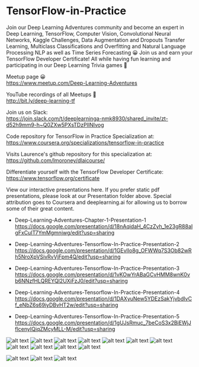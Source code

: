 # TensorFlow-in-Practice

Join our Deep Learning Adventures community and become an expert in Deep Learning, TensorFlow, Computer Vision, Convolutional Neural Networks, Kaggle Challenges, Data Augmentation and Dropouts Transfer Learning, Multiclass Classifications and Overfitting and Natural Language Processing NLP as well as Time Series Forecasting 😀 Join us and earn your TensorFlow Developer Certificate! All while having fun learning and participating in our Deep Learning Trivia games 🎉  

Meetup page 😀    
https://www.meetup.com/Deep-Learning-Adventures

YouTube recordings of all Meetups 🎉    
http://bit.ly/deep-learning-tf  

Join us on Slack:  
https://join.slack.com/t/deeplearninga-nmk8930/shared_invite/zt-d52h9mm9-h~Q0ZXw5PXsTDzPIlNIvog

Code repository for TensorFlow in Practice Specialization at:  
https://www.coursera.org/specializations/tensorflow-in-practice

Visits Laurence's github repository for this specialization at:  
https://github.com/lmoroney/dlaicourse/

Differentiate yourself with the TensorFlow Developer Certificate:  
https://www.tensorflow.org/certificate

View our interactive presentations here. If you prefer static pdf presentations, please look at our Presentation folder above. Special attribution goes to Coursera and deeplearning.ai for allowing us to borrow some of their great content.

* Deep-Learning-Adventures-Chapter-1-Presentation-1  
https://docs.google.com/presentation/d/18nAqidaH_4CzZyh_1e23gR88aIgFxCuIT7YmMgmnjwg/edit?usp=sharing

* Deep-Learning-Adventures-Tensorflow-In-Practice-Presentation-2  
https://docs.google.com/presentation/d/1GEvlIo8g_OFWWq7S3Ob82wRh5NroXpVSivRvVjFpm4Q/edit?usp=sharing

* Deep-Learning-Adventures-Tensorflow-In-Practice-Presentation-3  
https://docs.google.com/presentation/d/1vKOwYrABaGCvHMM8wnK0vb6NNzfHLQREYQI2UXiFzJ0/edit?usp=sharing

* Deep-Learning-Adventures-Tensorflow-In-Practice-Presentation-4  
https://docs.google.com/presentation/d/1DAXyuNew5YDEzSakYjvbdIvCf_eNbZ6s69iyDBvHT2w/edit?usp=sharing

* Deep-Learning-Adventures-Tensorflow-In-Practice-Presentation-5  
https://docs.google.com/presentation/d/1gUJsRmuc_7beCoS3x2BiEWjJflcenyIQiqZMcyMLL-M/edit?usp=sharing

![alt text](images/DLA-0.png)
![alt text](images/DLA-1.png)
![alt text](images/DLA-0.5.png)
![alt text](images/DLA-2.png)
![alt text](images/DLA-3.png)
![alt text](images/DLA-4.png)
![alt text](images/DLA-5.png)
![alt text](images/DLA-6.png)
![alt text](images/DLA-7.png)
![alt text](images/DLA-8.png)
![alt text](images/DLA.png)

![alt text](images/TensorFlow-in-Practice-1.png)
![alt text](images/TensorFlow-in-Practice-2.png)
![alt text](images/TensorFlow-in-Practice-3.png)
